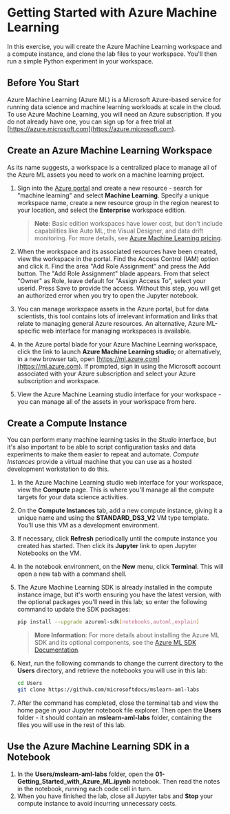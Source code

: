 # Getting Started with Azure Machine Learning

In this exercise, you will create the Azure Machine Learning workspace and a compute instance, and clone the lab files to your workspace. You'll then run a simple Python experiment in your workspace.

## Before You Start

Azure Machine Learning (Azure ML) is a Microsoft Azure-based service for running data science and machine learning workloads at scale in the cloud. To use Azure Machine Learning, you will need an Azure subscription. If you do not already have one, you can sign up for a free trial at [https://azure.microsoft.com](https://azure.microsoft.com).

## Create an Azure Machine Learning Workspace

As its name suggests, a workspace is a centralized place to manage all of the Azure ML assets you need to work on a machine learning project.

1. Sign into the [Azure portal](https://portal.azure.com) and create a new resource - search for "machine learning" and select **Machine Learning**. Specify a unique workspace name, create a new resource group in the region nearest to your location, and select the **Enterprise** workspace edition.

   > **Note**: Basic edition workspaces have lower cost, but don't include capabilities like Auto ML, the Visual Designer, and data drift monitoring. For more details, see [Azure Machine Learning pricing](https://azure.microsoft.com/pricing/details/machine-learning/).

2. When the workspace and its associated resources have been created, view the workspace in the portal. Find the Access Control (IAM) option and click it. Find the area "Add Role Assignment" and press the Add button. The "Add Role Assignment" blade appears. From that select "Owner" as Role, leave default for "Assign Access To", select your userid. Press Save to provide the access. Without this step, you will get an authorized error when you try to open the Jupyter notebook.
3. You can manage workspace assets in the Azure portal, but for data scientists, this tool contains lots of irrelevant information and links that relate to managing general Azure resources. An alternative, Azure ML-specific web interface for managing workspaces is available.
4. In the Azure portal blade for your Azure Machine Learning workspace, click the link to launch **Azure Machine Learning studio**; or alternatively, in a new browser tab, open [https://ml.azure.com](https://ml.azure.com). If prompted, sign in using the Microsoft account associated with your Azure subscription and select your Azure subscription and workspace.
5. View the Azure Machine Learning studio interface for your workspace - you can manage all of the assets in your workspace from here.

## Create a Compute Instance

You can perform many machine learning tasks in the *Studio* interface, but it's also important to be able to script configuration tasks and data experiments to make them easier to repeat and automate. *Compute Instances* provide a virtual machine that you can use as a hosted development workstation to do this.

1. In the Azure Machine Learning studio web interface for your workspace, view the **Compute** page. This is where you'll manage all the compute targets for your data science activities.
2. On the **Compute Instances** tab, add a new compute instance, giving it a unique name and using the **STANDARD_DS3_V2** VM type template. You'll use this VM as a development environment.
3. If necessary, click **Refresh** periodically until the compute instance you created has started. Then click its **Jupyter** link to open Jupyter Notebooks on the VM.
4. In the notebook environment, on the **New** menu, click **Terminal**. This will open a new tab with a command shell.
5. The Azure Machine Learning SDK is already installed in the compute instance image, but it's worth ensuring you have the latest version, with the optional packages you'll need in this lab; so enter the following command to update the SDK packages:

    ```bash
    pip install --upgrade azureml-sdk[notebooks,automl,explain]
    ```

    > **More Information**: For more details about installing the Azure ML SDK and its optional components, see the [Azure ML SDK Documentation](https://docs.microsoft.com/python/api/overview/azure/ml/install?view=azure-ml-py).

6. Next, run the following commands to change the current directory to the **Users** directory, and retrieve the notebooks you will use in this lab:

    ```bash
    cd Users
    git clone https://github.com/microsoftdocs/mslearn-aml-labs
    ```

7. After the command has completed, close the terminal tab and view the home page in your Jupyter notebook file explorer. Then open the **Users** folder - it should contain an **mslearn-aml-labs** folder, containing the files you will use in the rest of this lab.

## Use the Azure Machine Learning SDK in a Notebook

1. In the **Users/mslearn-aml-labs** folder, open the **01-Getting_Started_with_Azure_ML.ipynb** notebook. Then read the notes in the notebook, running each code cell in turn.
2. When you have finished the lab, close all Jupyter tabs and **Stop** your compute instance to avoid incurring unnecessary costs.

